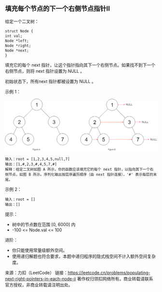 ## 填充每个节点的下一个右侧节点指针II

给定一个二叉树：
```
struct Node {
int val;
Node *left;
Node *right;
Node *next;
}
```
填充它的每个 next 指针，让这个指针指向其下一个右侧节点。如果找不到下一个右侧节点，则将 next 指针设置为 NULL 。

初始状态下，所有next 指针都被设置为 NULL 。

示例 1：

![img.png](../images/117.populating-next-right-pointers-in-each-node-ii.png)

```
输入：root = [1,2,3,4,5,null,7]
输出：[1,#,2,3,#,4,5,7,#]
解释：给定二叉树如图 A 所示，你的函数应该填充它的每个 next 指针，以指向其下一个右侧节点，如图 B 所示。序列化输出按层序遍历顺序（由 next 指针连接），'#' 表示每层的末尾。
```

示例 2：

```
输入：root = []
输出：[]
```

提示：

* 树中的节点数在范围 [0, 6000] 内
* -100 <= Node.val <= 100

进阶：

* 你只能使用常量级额外空间。
* 使用递归解题也符合要求，本题中递归程序的隐式栈空间不计入额外空间复杂度。

来源：力扣（LeetCode）
链接：https://leetcode.cn/problems/populating-next-right-pointers-in-each-node-ii
著作权归领扣网络所有。商业转载请联系官方授权，非商业转载请注明出处。